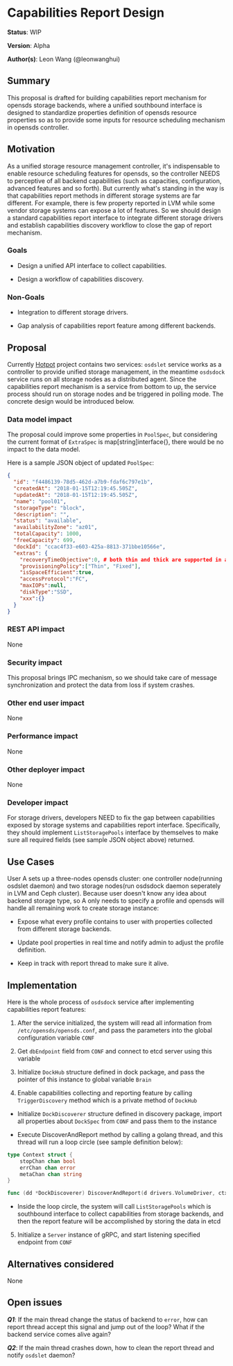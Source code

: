 # Capabilities Report Design

**Status**: WIP

**Version**: Alpha

**Author(s)**: Leon Wang (@leonwanghui)

## Summary

This proposal is drafted for building capabilities report mechanism for opensds storage backends, where a unified southbound interface is designed to standardize properties definition of opensds resource properties so as to provide some inputs for resource scheduling mechanism in opensds controller. 

## Motivation

As a unified storage resource management controller, it's indispensable to enable resource scheduling features for opensds, so the controller NEEDS to perceptive of all backend capabilities (such as capacities, configuration, advanced features and so forth). But currently what's standing in the way is that capabilities report methods in different storage systems are far different. For example, there is few property reported in LVM while some vendor storage systems can expose a lot of features. So we should design a standard capabilities report interface to integrate different storage drivers and establish capabilities discovery workflow to close the gap of report mechanism.

### Goals

  * Design a unified API interface to collect capabilities.

  * Design a workflow of capabilities discovery.

### Non-Goals

  * Integration to different storage drivers.

  * Gap analysis of capabilities report feature among different backends.

## Proposal

Currently [Hotpot](https://github.com/opensds/opensds) project contains two services: ```osdslet``` service works as a controller to provide unified storage management, in the meantime ```osdsdock``` service runs on all storage nodes as a distributed agent. Since the capabilities report mechanism is a service from bottom to up, the service process should run on storage nodes and be triggered in polling mode. The concrete design would be introduced below.

### Data model impact

The proposal could improve some properties in ```PoolSpec```, but considering the current format of ```ExtraSpec``` is map[string]interface{}, there would be no impact to the data model.

Here is a sample JSON object of updated ```PoolSpec```:

```json
{
  "id": "f4486139-78d5-462d-a7b9-fdaf6c797e1b",
  "createdAt": "2018-01-15T12:19:45.505Z",
  "updatedAt": "2018-01-15T12:19:45.505Z",
  "name": "pool01",
  "storageType": "block",
  "description": "",
  "status": "available",
  "availabilityZone": "az01",
  "totalCapacity": 1000,
  "freeCapacity": 699,
  "dockId": "ccac4f33-e603-425a-8813-371bbe10566e",
  "extras": {
    "recoveryTimeObjective":0, # both thin and thick are supported in a pool
    "provisioningPolicy":["Thin", "Fixed"],
    "isSpaceEfficient":true,
    "accessProtocol":"FC",
    "maxIOPs":null,
    "diskType":"SSD",
    "xxx":{}
  }
}
```

### REST API impact

None

### Security impact

This proposal brings IPC mechanism, so we should take care of message synchronization and protect the data from loss if system crashes.

### Other end user impact

None

### Performance impact

None

### Other deployer impact

None

### Developer impact

For storage drivers, developers NEED to fix the gap between capabilities exposed by storage systems and capabilities report interface. Specifically, they should implement ```ListStoragePools``` interface by themselves to make sure all required fields (see sample JSON object above) returned.

## Use Cases

User A sets up a three-nodes opensds cluster: one controller node(running osdslet daemon) and two storage nodes(run osdsdock daemon seperately in LVM and Ceph cluster). Because user doesn't know any idea about backend storage type, so A only needs to specify a profile and opensds will handle all remaining work to create storage instance:

  * Expose what every profile contains to user with properties collected from different storage backends.

  * Update pool properties in real time and notify admin to adjust the profile definition.

  * Keep in track with report thread to make sure it alive.

## Implementation

Here is the whole process of ```osdsdock``` service after implementing capabilities report features:

1. After the service initialized, the system will read all information from ```/etc/opensds/opensds.conf```, and pass the parameters into the global configuration variable ```CONF```

2. Get ```dbEndpoint``` field from ```CONF``` and connect to etcd server using this variable

3. Initialize ```DockHub``` structure defined in dock package, and pass the pointer of this instance to global variable ```Brain```

4. Enable capabilities collecting and reporting feature by calling ```TriggerDiscovery``` method which is a private method of ```DockHub```


  * Initialize ```DockDiscoverer``` structure defined in discovery package, import all properties about ```DockSpec``` from ```CONF``` and     pass them to the instance

  * Execute DiscoverAndReport method by calling a golang thread, and this thread will run a loop circle (see sample definition below):

```go
type Context struct {
	stopChan chan bool
	errChan chan error
	metaChan chan string	
}

func (dd *DockDiscoverer) DiscoverAndReport(d drivers.VolumeDriver, ctx *Context)
```

  * Inside the loop circle, the system will call ```ListStoragePools``` which is southbound interface to collect capabilities from storage backends, and then the report feature will be accomplished by storing the data in etcd

5. Initialize a ```Server``` instance of gRPC, and start listening specified endpoint from ```CONF```

## Alternatives considered

None

## Open issues

***Q1***: If the main thread change the status of backend to ```error```, how can report thread accept this signal and jump out of the loop? What if the backend service comes alive again?

***Q2***: If the main thread crashes down, how to clean the report thread and notify ```osdslet``` daemon? 
